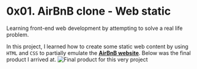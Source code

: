# 0x01. AirBnB clone - Web static
Learning front-end web development by attempting to solve a real life problem.

In this project, I learned how to create some static web content by using `HTML` and `CSS` to partially emulate the [**AirBnB website**](https://www.airbnb.com). Below was the final product I arrived at.
![Final product for this very project](../../../../../home/tpauldike/Pictures/Screenshots/AirBnB_8-index.png)
